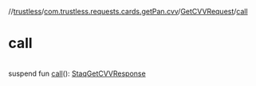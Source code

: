 //[trustless](../../../index.md)/[com.trustless.requests.cards.getPan.cvv](../index.md)/[GetCVVRequest](index.md)/[call](call.md)

# call

\
suspend fun [call](call.md)(): [StaqGetCVVResponse](../../com.trustless.requests.cards/-staq-get-c-v-v-response/index.md)
